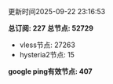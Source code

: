 更新时间2025-09-22 23:16:53

**总订阅: 227**
**总节点: 52729**
- vless节点: 27263
- hysteria2节点: 15

**google ping有效节点: 407**
